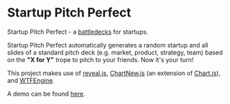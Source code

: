 # Startup Pitch Perfect

Startup Pitch Perfect - a [battledecks](http://en.wikipedia.org/wiki/Powerpoint-Karaoke) for startups.

Startup Pitch Perfect automatically generates a random startup and all slides of a standard pitch deck
(e.g. market, product, strategy, team) based on the __"X for Y"__ trope to pitch to your friends. Now it's your turn!

This project makes use of [reveal.js](https://github.com/hakimel/reveal.js), [ChartNew.js](https://github.com/FVANCOP/ChartNew.js)
(an extension of [Chart.js](https://github.com/nnnick/Chart.js)), and [WTFEngine](https://github.com/soulwire/WTFEngine).

A demo can be found [here](http://startuppitchperfect.sebastianruder.com/).
